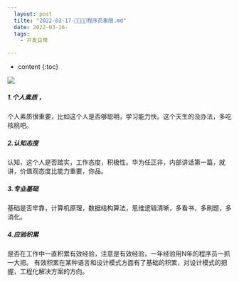 ```yaml
---
  layout: post
  tilte: "2022-03-17-🐘🐘🐘🐘程序员象限.md"
  date: 2022-03-16-
  tags: 
    - 开发日常

---
```



* content
{:toc}



![](https://upload-images.jianshu.io/upload_images/15312191-ee91c8711e527d57.png?imageMogr2/auto-orient/strip%7CimageView2/2/w/1240)

##### 1.个人素质 ，
个人素质很重要，比如这个人是否够聪明，学习能力快。这个天生的没办法，多吃核桃吧。
##### 2.认知态度
认知，这个人是否踏实，工作态度，积极性。华为任正非，内部讲话第一篇，就讲，价值观态度比能力重要，你品。
##### 3.专业基础
基础是否牢靠，计算机原理，数据结构算法，思维逻辑清晰，多看书，多刷题，多消化。
##### 4.应验积累
是否在工作中一直积累有效经验，注意是有效经验，一年经验用N年的程序员一抓一大把。
有效积累在某种语言和设计模式方面有了基础的积累，对设计模式的把握，工程化解决方案的方向。

